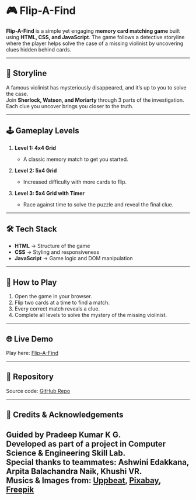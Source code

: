 # 🎮 Flip-A-Find  

**Flip-A-Find** is a simple yet engaging **memory card matching game** built using **HTML, CSS, and JavaScript**. The game follows a detective storyline where the player helps solve the case of a missing violinist by uncovering clues hidden behind cards.  

---

## 📖 Storyline  
A famous violinist has mysteriously disappeared, and it’s up to you to solve the case.  
Join **Sherlock, Watson, and Moriarty** through 3 parts of the investigation. Each clue you uncover brings you closer to the truth.  

---

## 🕹️ Gameplay Levels  

1. **Level 1: 4x4 Grid**  
   - A classic memory match to get you started.  

2. **Level 2: 5x4 Grid**  
   - Increased difficulty with more cards to flip.  

3. **Level 3: 5x4 Grid with Timer**  
   - Race against time to solve the puzzle and reveal the final clue.  

---

## 🛠️ Tech Stack  
- **HTML** → Structure of the game  
- **CSS** → Styling and responsiveness  
- **JavaScript** → Game logic and DOM manipulation  

---

## 🚀 How to Play  
1. Open the game in your browser.  
2. Flip two cards at a time to find a match.  
3. Every correct match reveals a clue.  
4. Complete all levels to solve the mystery of the missing violinist.  

---

## 🌐 Live Demo  
Play here: [Flip-A-Find](https://adithya-1489181.github.io/flip-a-find/)  

---

## 📂 Repository  
Source code: [GitHub Repo](https://github.com/Adithya-1489181/flip-a-find)  

---

## 🙌 Credits & Acknowledgements  
Guided by **Pradeep Kumar K G**.  
Developed as part of a project in **Computer Science & Engineering** Skill Lab.  
Special thanks to teammates: Ashwini Edakkana, Arpita Balachandra Naik, Khushi VR.  
Musics & Images from: [Uppbeat](https://uppbeat.io), [Pixabay](https://pixabay.com), [Freepik](https://www.freepik.com/)
---
